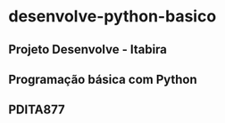 # desenvolve-python-basico

## Projeto Desenvolve - Itabira
## Programação básica com Python
## PDITA877
